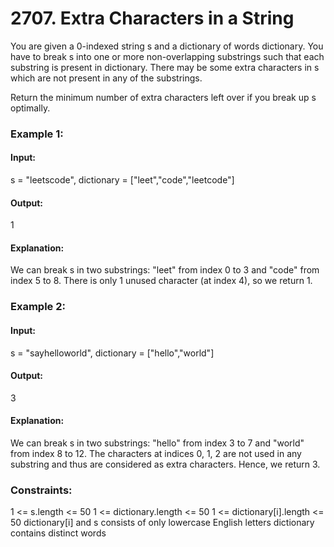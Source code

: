 # 2707. Extra Characters in a String
You are given a 0-indexed string s and a dictionary of words dictionary. You have to break s into one or more non-overlapping substrings such that each substring is present in dictionary. There may be some extra characters in s which are not present in any of the substrings.

Return the minimum number of extra characters left over if you break up s optimally.

### Example 1:
#### Input: 
s = "leetscode", dictionary = ["leet","code","leetcode"]
#### Output: 
1
#### Explanation: 
We can break s in two substrings: "leet" from index 0 to 3 and "code" from index 5 to 8. There is only 1 unused character (at index 4), so we return 1.

### Example 2:
#### Input: 
s = "sayhelloworld", dictionary = ["hello","world"]
#### Output:
3
#### Explanation: 
We can break s in two substrings: "hello" from index 3 to 7 and "world" from index 8 to 12. The characters at indices 0, 1, 2 are not used in any substring and thus are considered as extra characters. Hence, we return 3.
 
### Constraints:
1 <= s.length <= 50
1 <= dictionary.length <= 50
1 <= dictionary[i].length <= 50
dictionary[i] and s consists of only lowercase English letters
dictionary contains distinct words


